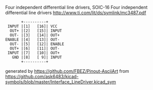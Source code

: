 Four independent differential line drivers, SOIC-16
Four independent differential line drivers
http://www.ti.com/lit/ds/symlink/mc3487.pdf


	       +----------+
	 INPUT |[1]   [16]| VCC
	  OUT+ |[2]   [15]| INPUT
	  OUT- |[3]   [14]| OUT+
	ENABLE |[4]   [13]| OUT-
	  OUT- |[5]   [12]| ENABLE
	  OUT+ |[6]   [11]| OUT-
	 INPUT |[7]   [10]| OUT+
	   GND |[8]   [ 9]| INPUT
	       +----------+


generated by https://github.com/FBEZ/Pinout-AsciiArt from https://github.com/ask6483/kicad-symbols/blob/master/Interface_LineDriver.kicad_sym